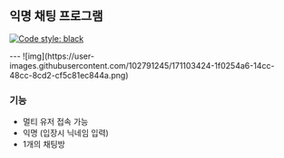 ## 익명 채팅 프로그램

<p align="left">
<a href="https://github.com/psf/black"><img alt="Code style: black" src="https://img.shields.io/badge/code%20style-black-000000.svg"></a>
</p>
---
![img](https://user-images.githubusercontent.com/102791245/171103424-1f0254a6-14cc-48cc-8cd2-cf5c81ec844a.png)

### 기능
- 멀티 유저 접속 가능
- 익명 (입장시 닉네임 입력)
- 1개의 채팅방
